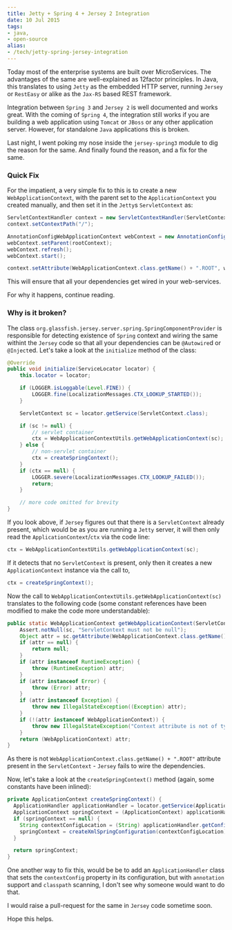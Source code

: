 ```yaml
---
title: Jetty + Spring 4 + Jersey 2 Integration
date: 10 Jul 2015
tags: 
- java,
- open-source
alias:
- /tech/jetty-spring-jersey-integration
---
```


Today most of the enterprise systems are built over MicroServices. The advantages of the same are
well-explained as 12factor principles. In Java, this translates to using `Jetty` as the embedded
HTTP server, running `Jersey` or `RestEasy` or alike as the `Jax-RS` based REST framework.

Integration between `Spring 3` and `Jersey 2` is well documented and works great. With the coming of
`Spring 4`, the integration still works if you are building a web application using `Tomcat` or `JBoss`
or any other application server. However, for standalone `Java` applications this is broken.

Last night, I went poking my nose inside the `jersey-spring3` module to dig the reason for the same.
And finally found the reason, and a fix for the same.


### Quick Fix

For the impatient, a very simple fix to this is to create a new `WebApplicationContext`, with the parent
set to the `ApplicationContext` you created manually, and then set it in the `Jetty`s `ServletContext` as:

```java
ServletContextHandler context = new ServletContextHandler(ServletContextHandler.NO_SESSIONS);
context.setContextPath("/");

AnnotationConfigWebApplicationContext webContext = new AnnotationConfigWebApplicationContext();
webContext.setParent(rootContext);
webContext.refresh();
webContext.start();

context.setAttribute(WebApplicationContext.class.getName() + ".ROOT", webContext);
```

This will ensure that all your dependencies get wired in your web-services.

For why it happens, continue reading.

### Why is it broken?

The class `org.glassfish.jersey.server.spring.SpringComponentProvider` is responsible for detecting
existence of `Spring` context and wiring the same withint the `Jersey` code so that all your dependencies
can be `@Autowire`d or `@Inject`ed. Let's take a look at the `initialize` method of the class:

```java
@Override
public void initialize(ServiceLocator locator) {
	this.locator = locator;

	if (LOGGER.isLoggable(Level.FINE)) {
		LOGGER.fine(LocalizationMessages.CTX_LOOKUP_STARTED());
	}

	ServletContext sc = locator.getService(ServletContext.class);

	if (sc != null) {
		// servlet container
		ctx = WebApplicationContextUtils.getWebApplicationContext(sc);
	} else {
		// non-servlet container
		ctx = createSpringContext();
	}
	if (ctx == null) {
		LOGGER.severe(LocalizationMessages.CTX_LOOKUP_FAILED());
		return;
	}

	// more code omitted for brevity
}
```

If you look above, if `Jersey` figures out that there is a `ServletContext` already present, which would
be as you are running a `Jetty` server, it will then only read the `ApplicationContext`/`ctx` via the code line:

```java
ctx = WebApplicationContextUtils.getWebApplicationContext(sc);
```

If it detects that no `ServletContext` is present, only then it creates a new `ApplicationContext` instance via the
call to,

```java
ctx = createSpringContext();
```

Now the call to `WebApplicationContextUtils.getWebApplicationContext(sc)` translates to the following code (some constant
references have been modified to make the code more understandable):

```java
public static WebApplicationContext getWebApplicationContext(ServletContext sc, String attrName) {
	Assert.notNull(sc, "ServletContext must not be null");
	Object attr = sc.getAttribute(WebApplicationContext.class.getName() + ".ROOT");
	if (attr == null) {
		return null;
	}
	if (attr instanceof RuntimeException) {
		throw (RuntimeException) attr;
	}
	if (attr instanceof Error) {
		throw (Error) attr;
	}
	if (attr instanceof Exception) {
		throw new IllegalStateException((Exception) attr);
	}
	if (!(attr instanceof WebApplicationContext)) {
		throw new IllegalStateException("Context attribute is not of type WebApplicationContext: " + attr);
	}
	return (WebApplicationContext) attr;
}
```

As there is not `WebApplicationContext.class.getName() + ".ROOT"` attribute present in the `ServletContext` - `Jersey`
fails to wire the dependencies.

Now, let's take a look at the `createSpringContext()` method (again, some constants have been inlined):

```java
private ApplicationContext createSpringContext() {
  ApplicationHandler applicationHandler = locator.getService(ApplicationHandler.class);
  ApplicationContext springContext = (ApplicationContext) applicationHandler.getConfiguration().getProperty("contextConfig");
  if (springContext == null) {
    String contextConfigLocation = (String) applicationHandler.getConfiguration().getProperty("contextConfigLocation");
    springContext = createXmlSpringConfiguration(contextConfigLocation);
  }

  return springContext;
}
```

One another way to fix this, would be be to add an `ApplicationHandler` class that sets the `contextConfig` property in its configuration,
but with `annotation` support and `classpath` scanning, I don't see why someone would want to do that.

I would raise a pull-request for the same in `Jersey` code sometime soon.

Hope this helps.